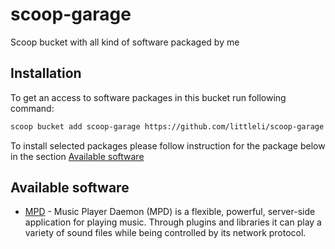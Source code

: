 # scoop-garage

Scoop bucket with all kind of software packaged by me

## Installation

To get an access to software packages in this bucket run following command:

```sh
scoop bucket add scoop-garage https://github.com/littleli/scoop-garage
```

To install selected packages please follow instruction for the package below in the section [Available software](#available-software)

## Available software

* [MPD](mpd.md) - Music Player Daemon (MPD) is a flexible, powerful, server-side application for playing music. Through plugins and libraries it can play a variety of sound files while being controlled by its network protocol.
